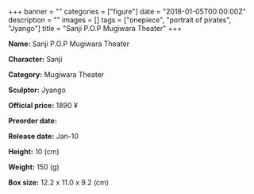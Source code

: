 +++
banner = ""
categories = ["figure"]
date = "2018-01-05T00:00:00Z"
description = ""
images = []
tags = ["onepiece", "portrait of pirates", "Jyango"]
title = "Sanji P.O.P Mugiwara Theater"
+++

**Name:** Sanji P.O.P Mugiwara Theater

**Character:** Sanji

**Category:** Mugiwara Theater 

**Sculptor:** Jyango

**Official price:** 1890 ¥

**Preorder date:** 

**Release date:** Jan-10

**Height:** 10 (cm)

**Weight:** 150 (g)

**Box size:** 12.2 x 11.0 x 9.2 (cm)


